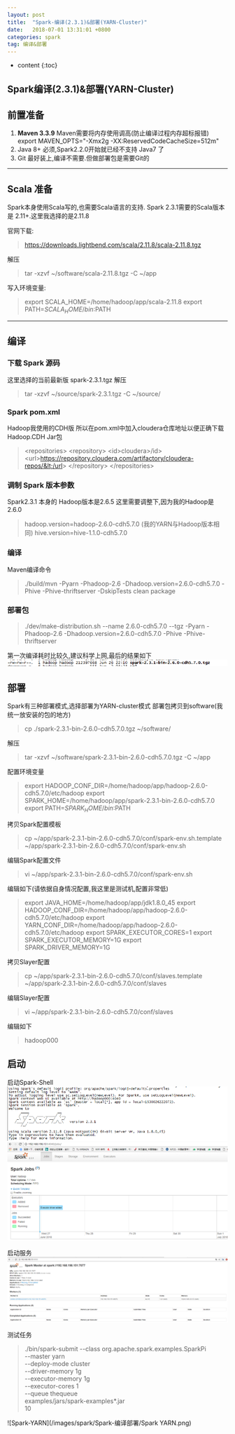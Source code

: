 ```yaml
---
layout: post
title:  "Spark-编译(2.3.1)&部署(YARN-Cluster)"
date:   2018-07-01 13:31:01 +0800
categories: spark
tag: 编译&部署
---
```


* content
{:toc}



Spark编译(2.3.1)&部署(YARN-Cluster)
------------------------

## 前置准备 

1. **Maven 3.3.9**
Maven需要将内存使用调高(防止编译过程内存超标报错)
export MAVEN_OPTS="-Xmx2g -XX:ReservedCodeCacheSize=512m"
2. Java 8+
必须,Spark2.2.0开始就已经不支持 Java7 了
3. Git
最好装上,编译不需要.但做部署包是需要Git的

---
## Scala 准备
Spark本身使用Scala写的,也需要Scala语言的支持.
Spark 2.3.1需要的Scala版本是 2.11+.这里我选择的是2.11.8

官网下载: 
>https://downloads.lightbend.com/scala/2.11.8/scala-2.11.8.tgz

解压 
> tar -xzvf ~/software/scala-2.11.8.tgz -C ~/app 

写入环境变量:
>export SCALA_HOME=/home/hadoop/app/scala-2.11.8
export PATH=$SCALA_HOME/bin:$PATH

---
## 编译
### 下载 Spark 源码
这里选择的当前最新版  spark-2.3.1.tgz
解压
>tar -xzvf ~/source/spark-2.3.1.tgz -C ~/source/

### Spark pom.xml
Hadoop我使用的CDH版
所以在pom.xml中加入cloudera仓库地址以便正确下载Hadoop.CDH Jar包
>&lt;repositories&gt;
>  &lt;repository&gt;
>    &lt;id&gt;cloudera&gt;/id&gt;
>    &lt;url&gt;https://repository.cloudera.com/artifactory/cloudera-repos/&lt;/url&gt;
>  &lt;/repository&gt;
>&lt;/repositories&gt;

### 调制 Spark 版本参数
Spark2.3.1 本身的 Hadoop版本是2.6.5
这里需要调整下,因为我的Hadoop是 2.6.0
> hadoop.version=hadoop-2.6.0-cdh5.7.0 (我的YARN与Hadoop版本相同)
> hive.version=hive-1.1.0-cdh5.7.0

### 编译
Maven编译命令
>./build/mvn -Pyarn -Phadoop-2.6 -Dhadoop.version=2.6.0-cdh5.7.0 -Phive -Phive-thriftserver -DskipTests clean package

### 部署包
>./dev/make-distribution.sh --name 2.6.0-cdh5.7.0  --tgz -Pyarn -Phadoop-2.6 -Dhadoop.version=2.6.0-cdh5.7.0 -Phive -Phive-thriftserver

第一次编译耗时比较久,建议科学上网,最后的结果如下
![编译结果](/images/spark/Spark-编译部署/编译结果.png)

## 部署
Spark有三种部署模式,选择部署为YARN-cluster模式
部署包拷贝到software(我统一放安装的包的地方)
>cp ./spark-2.3.1-bin-2.6.0-cdh5.7.0.tgz ~/software/

解压
>tar -xzvf ~/software/spark-2.3.1-bin-2.6.0-cdh5.7.0.tgz -C ~/app

配置环境变量
>export HADOOP_CONF_DIR=/home/hadoop/app/hadoop-2.6.0-cdh5.7.0/etc/hadoop
>export SPARK_HOME=/home/hadoop/app/spark-2.3.1-bin-2.6.0-cdh5.7.0
>export PATH=$SPARK_HOME/bin:$PATH

拷贝Spark配置模板
>cp ~/app/spark-2.3.1-bin-2.6.0-cdh5.7.0/conf/spark-env.sh.template  ~/app/spark-2.3.1-bin-2.6.0-cdh5.7.0/conf/spark-env.sh

编辑Spark配置文件
>vi ~/app/spark-2.3.1-bin-2.6.0-cdh5.7.0/conf/spark-env.sh

编辑如下(请依据自身情况配置,我这里是测试机,配置非常低)
>export JAVA_HOME=/home/hadoop/app/jdk1.8.0_45
export HADOOP_CONF_DIR=/home/hadoop/app/hadoop-2.6.0-cdh5.7.0/etc/hadoop
export YARN_CONF_DIR=/home/hadoop/app/hadoop-2.6.0-cdh5.7.0/etc/hadoop
export SPARK_EXECUTOR_CORES=1
export SPARK_EXECUTOR_MEMORY=1G
export SPARK_DRIVER_MEMORY=1G

拷贝Slayer配置
>cp ~/app/spark-2.3.1-bin-2.6.0-cdh5.7.0/conf/slaves.template ~/app/spark-2.3.1-bin-2.6.0-cdh5.7.0/conf/slaves

编辑Slayer配置
>vi ~/app/spark-2.3.1-bin-2.6.0-cdh5.7.0/conf/slaves

编辑如下
>hadoop000

## 启动
启动Spark-Shell
![Spark-Shell启动界面](/images/spark/Spark-编译部署/Spark-Shell启动界面.png)
![Spark--Web启动界面](/images/spark/Spark-编译部署/Spark-Web启动界面.png)

启动服务
![Spark-Service启动界面](/images/spark/Spark-编译部署/Spark-Job启动界面.png)

测试任务
>./bin/spark-submit --class org.apache.spark.examples.SparkPi \
--master yarn \
--deploy-mode cluster \
--driver-memory 1g \
--executor-memory 1g \
--executor-cores 1 \
--queue thequeue \
examples/jars/spark-examples*.jar \
10

![Spark-YARN](/images/spark/Spark-编译部署/Spark YARN.png)
